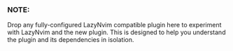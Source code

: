 ### NOTE:
Drop any fully-configured LazyNvim compatible plugin here to experiment with
LazyNvim and the new plugin.  This is designed to help you understand the plugin
and its dependencies in isolation.
